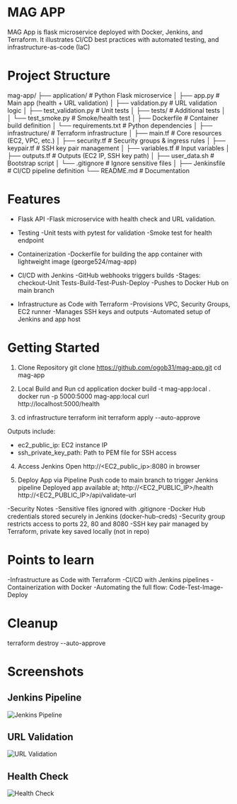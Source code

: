# MAG APP
MAG App is flask microservice deployed with Docker, Jenkins, and Terraform.
It illustrates CI/CD best practices with automated testing, and infrastructure-as-code (IaC)

# Project Structure 
mag-app/
├── application/                # Python Flask microservice
│   ├── app.py                  # Main app (health + URL validation)
│   ├── validation.py           # URL validation logic
│   ├── test_validation.py      # Unit tests
│   ├── tests/                  # Additional tests
│   │   └── test_smoke.py       # Smoke/health test
│   ├── Dockerfile              # Container build definition
│   └── requirements.txt        # Python dependencies
│
├── infrastructure/             # Terraform infrastructure
│   ├── main.tf                 # Core resources (EC2, VPC, etc.)
│   ├── security.tf             # Security groups & ingress rules
│   ├── keypair.tf              # SSH key pair management
│   ├── variables.tf            # Input variables
│   ├── outputs.tf              # Outputs (EC2 IP, SSH key path)
│   ├── user_data.sh            # Bootstrap script
│   └── .gitignore              # Ignore sensitive files
│
├── Jenkinsfile                 # CI/CD pipeline definition
└── README.md                   # Documentation

# Features
- Flask API
-Flask microservice with health check and URL validation.

- Testing 
-Unit tests with pytest for validation
-Smoke test for health endpoint

- Containerization
-Dockerfile for building the app container with lightweight image (george524/mag-app)

- CI/CD with Jenkins
-GitHub webhooks triggers builds 
-Stages: checkout-Unit Tests-Build-Test-Push-Deploy
-Pushes to Docker Hub on main branch

- Infrastructure as Code with Terraform
-Provisions VPC, Security Groups, EC2 runner
-Manages SSH keys and outputs
-Automated setup of Jenkins and app host

# Getting Started
1. Clone Repository
git clone https://github.com/ogob31/mag-app.git
cd mag-app

2. Local Build and Run
cd application
docker build -t mag-app:local .
docker run -p 5000:5000 mag-app:local
curl http://localhost:5000/health

3. cd infrastructure
terraform init
terraform apply --auto-approve

Outputs include:
- ec2_public_ip: EC2 instance IP
- ssh_private_key_path: Path to PEM file for SSH access

4. Access Jenkins
Open http://<EC2_public_ip>:8080 in browser

5. Deploy App via Pipeline
Push code to main branch to trigger Jenkins pipeline
Deployed app available at;
http://<EC2_PUBLIC_IP>/health
http://<EC2_PUBLIC_IP>/api/validate-url


-Security Notes
-Sensitive files ignored with .gitignore
-Docker Hub credentials stored securely in Jenkins (docker-hub-creds)
-Security group restricts access to ports 22, 80 and 8080
-SSH key pair managed by Terraform, private key saved locally (not in repo)

# Points to learn
-Infrastructure as Code with Terraform
-CI/CD with Jenkins pipelines
-Containerization with Docker
-Automating the full flow: Code-Test-Image-Deploy


# Cleanup
terraform destroy --auto-approve

# Screenshots

## Jenkins Pipeline
![Jenkins Pipeline](screenshots/jenkins-pipeline.png)

## URL Validation
![URL Validation](screenshots/url-validation.png)

## Health Check
![Health Check](screenshots/health-check.png)

